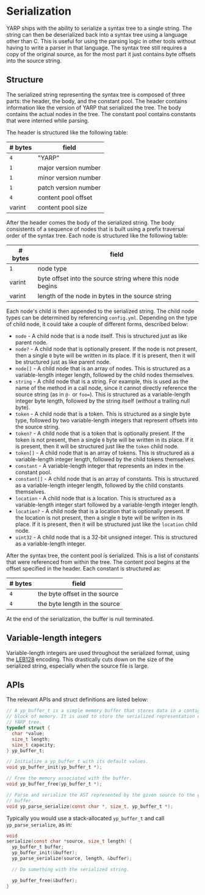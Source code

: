 # Serialization

YARP ships with the ability to serialize a syntax tree to a single string. The string can then be deserialized back into a syntax tree using a language other than C. This is useful for using the parsing logic in other tools without having to write a parser in that language. The syntax tree still requires a copy of the original source, as for the most part it just contains byte offsets into the source string.

## Structure

The serialized string representing the syntax tree is composed of three parts: the header, the body, and the constant pool. The header contains information like the version of YARP that serialized the tree. The body contains the actual nodes in the tree. The constant pool contains constants that were interned while parsing.

The header is structured like the following table:

| # bytes | field |
| --- | --- |
| `4` | "YARP" |
| `1` | major version number |
| `1` | minor version number |
| `1` | patch version number |
| `4` | content pool offset |
| varint | content pool size |

After the header comes the body of the serialized string. The body consistents of a sequence of nodes that is built using a prefix traversal order of the syntax tree. Each node is structured like the following table:

| # bytes | field |
| --- | --- |
| `1` | node type |
| varint | byte offset into the source string where this node begins |
| varint | length of the node in bytes in the source string |

Each node's child is then appended to the serialized string. The child node types can be determined by referencing `config.yml`. Depending on the type of child node, it could take a couple of different forms, described below:

* `node` - A child node that is a node itself. This is structured just as like parent node.
* `node?` - A child node that is optionally present. If the node is not present, then a single `0` byte will be written in its place. If it is present, then it will be structured just as like parent node.
* `node[]` - A child node that is an array of nodes. This is structured as a variable-length integer length, followed by the child nodes themselves.
* `string` - A child node that is a string. For example, this is used as the name of the method in a call node, since it cannot directly reference the source string (as in `@-` or `foo=`). This is structured as a variable-length integer byte length, followed by the string itself (_without_ a trailing null byte).
* `token` - A child node that is a token. This is structured as a single byte type, followed by two variable-length integers that represent offsets into the source string.
* `token?` - A child node that is a token that is optionally present. If the token is not present, then a single `0` byte will be written in its place. If it is present, then it will be structured just like the `token` child node.
* `token[]` - A child node that is an array of tokens. This is structured as a variable-length integer length, followed by the child tokens themselves.
* `constant` - A variable-length integer that represents an index in the constant pool.
* `constant[]` - A child node that is an array of constants. This is structured as a variable-length integer length, followed by the child constants themselves.
* `location` - A child node that is a location. This is structured as a variable-length integer start followed by a variable-length integer length.
* `location?` - A child node that is a location that is optionally present. If the location is not present, then a single `0` byte will be written in its place. If it is present, then it will be structured just like the `location` child node.
* `uint32` - A child node that is a 32-bit unsigned integer. This is structured as a variable-length integer.

After the syntax tree, the content pool is serialized. This is a list of constants that were referenced from within the tree. The content pool begins at the offset specified in the header. Each constant is structured as:

| # bytes | field |
| --- | --- |
| `4` | the byte offset in the source |
| `4` | the byte length in the source |

At the end of the serialization, the buffer is null terminated.

## Variable-length integers

Variable-length integers are used throughout the serialized format, using the [LEB128](https://en.wikipedia.org/wiki/LEB128) encoding. This drastically cuts down on the size of the serialized string, especially when the source file is large.

## APIs

The relevant APIs and struct definitions are listed below:

```c
// A yp_buffer_t is a simple memory buffer that stores data in a contiguous
// block of memory. It is used to store the serialized representation of a
// YARP tree.
typedef struct {
  char *value;
  size_t length;
  size_t capacity;
} yp_buffer_t;

// Initialize a yp_buffer_t with its default values.
void yp_buffer_init(yp_buffer_t *);

// Free the memory associated with the buffer.
void yp_buffer_free(yp_buffer_t *);

// Parse and serialize the AST represented by the given source to the given
// buffer.
void yp_parse_serialize(const char *, size_t, yp_buffer_t *);
```

Typically you would use a stack-allocated `yp_buffer_t` and call `yp_parse_serialize`, as in:

```c
void
serialize(const char *source, size_t length) {
  yp_buffer_t buffer;
  yp_buffer_init(&buffer);
  yp_parse_serialize(source, length, &buffer);

  // Do something with the serialized string.

  yp_buffer_free(&buffer);
}
```

